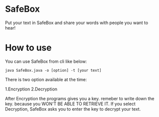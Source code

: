 # SafeBox
Put your text in SafeBox and share your words with people you want to hear!
# How to use
You can use SafeBox from cli like below:

``java SafeBox.java -o [option] -t [your text]``

There is two option available at the time:

1.Encryption 2.Decryption

After Encryption the programs gives you a key. remeber to write down the key. because you WON'T BE ABLE TO RETRIEVE IT.
If you select Decryption, SafeBox asks you to enter the key to decrypt your text.
